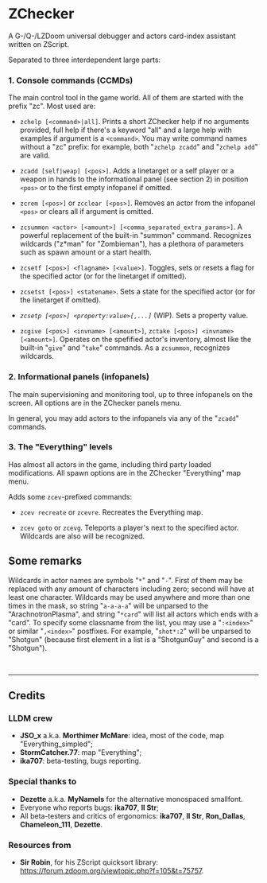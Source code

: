 # ZChecker

A G-/Q-/LZDoom universal debugger and actors card-index assistant written on ZScript.

Separated to three interdependent large parts:

### 1. Console commands (CCMDs)

The main control tool in the game world. All of them are started with the prefix "zc". Most used are:

- `zchelp [<command>|all]`. Prints a short ZChecker help if no arguments provided, full help if there's a keyword "all" and a large help with examples if argument is a `<command>`. You may write command names without a "zc" prefix: for example, both "`zchelp zcadd`" and "`zchelp add`" are valid.

- `zcadd [self|weap] [<pos>]`. Adds a linetarget or a self player or a weapon in hands to the informational panel (see section 2) in position `<pos>` or to the first empty infopanel if omitted. 

- `zcrem [<pos>]` or `zcclear [<pos>]`. Removes an actor from the infopanel `<pos>` or clears all if argument is omitted.

- `zcsummon <actor> [<amount>] [<comma_separated_extra_params>]`. A powerful replacement of the built-in "summon" command. Recognizes wildcards ("z*man" for "Zombieman"), has a plethora of parameters such as spawn amount or a start health.

- `zcsetf [<pos>] <flagname> [<value>]`. Toggles, sets or resets a flag for the specified actor (or for the linetarget if omitted).

- `zcsetst [<pos>] <statename>`. Sets a state for the specified actor (or for the linetarget if omitted).

- _`zcsetp [<pos>] <property:value>[,...]`_ (WIP). Sets a property value.

- `zcgive [<pos>] <invname> [<amount>]`, `zctake [<pos>] <invname> [<amount>]`. Operates on the spefified actor's inventory, almost like the built-in "`give`" and "`take`" commands. As a `zcsummon`, recognizes wildcards.


### 2. Informational panels (infopanels)

The main supervisioning and monitoring tool, up to three infopanels on the screen. All options are in the ZChecker panels menu.

In general, you may add actors to the infopanels via any of the "`zcadd`" commands.


### 3. The "Everything" levels

Has almost all actors in the game, including third party loaded modifications. All spawn options are in the ZChecker "Everything" map menu.

Adds some `zcev`-prefixed commands:

- `zcev recreate` or `zcevre`. Recreates the Everything map.

- `zcev goto` or `zcevg`. Teleports a player's next to the specified actor. Wildcards are also will be recognized.


## Some remarks

Wildcards in actor names are symbols "`*`" and "`-`". First of them may be replaced with any amount of characters including zero; second will have at least one character. Wildcards may be used anywhere and more than one times in the mask, so string "`a-a-a-a`" will be unparsed to the "ArachnotronPlasma", and string "`*card`" will list all actors which ends with a "card". To specify some classname from the list, you may use a "`:<index>`" or similar "`,<index>`" postfixes. For example, "`shot*:2`" will be unparsed to "Shotgun" (because first element in a list is a "ShotgunGuy" and second is a "Shotgun").


<p><br></p>

---
## Credits ##

### LLDM crew

- **JSO_x** a.k.a. **Morthimer McMare**: idea, most of the code, map "Everything_simpled";
- **StormCatcher.77**: map "Everything";
- **ika707**: beta-testing, bugs reporting.

### Special thanks to

- **Dezette** a.k.a. **MyNameIs** for the alternative monospaced smallfont.
- Everyone who reports bugs: **ika707**, **Il Str**;
- All beta-testers and critics of ergonomics: **ika707**, **Il Str**, **Ron_Dallas**, **Chameleon_111**, **Dezette**.

### Resources from

- **Sir Robin**, for his ZScript quicksort library: https://forum.zdoom.org/viewtopic.php?f=105&t=75757.
